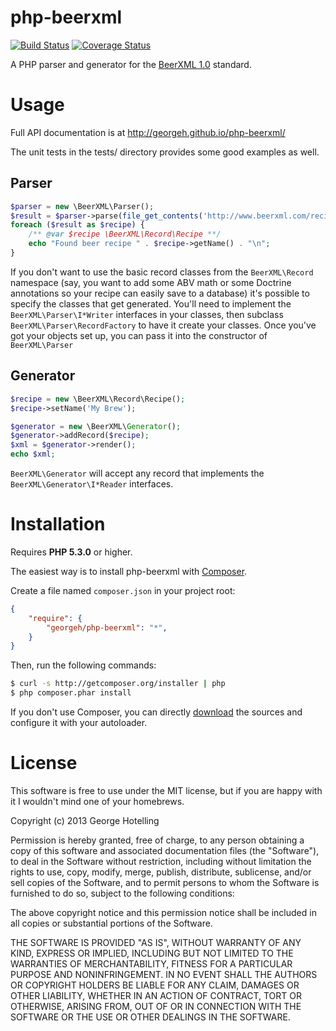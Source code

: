 php-beerxml
===========

[![Build Status](https://travis-ci.org/georgeh/php-beerxml.png?branch=master)](https://travis-ci.org/georgeh/php-beerxml)
[![Coverage Status](https://coveralls.io/repos/georgeh/php-beerxml/badge.png?branch=master)](https://coveralls.io/r/georgeh/php-beerxml)

A PHP parser and generator for the [BeerXML 1.0](http://www.beerxml.com/) standard.

Usage
=====

Full API documentation is at http://georgeh.github.io/php-beerxml/

The unit tests in the tests/ directory provides some good examples as well.

Parser
------

```php
$parser = new \BeerXML\Parser();
$result = $parser->parse(file_get_contents('http://www.beerxml.com/recipes.xml'));
foreach ($result as $recipe) {
    /** @var $recipe \BeerXML\Record\Recipe **/
    echo "Found beer recipe " . $recipe->getName() . "\n";
}
```

If you don't want to use the basic record classes from the `BeerXML\Record` namespace (say, you want to add some ABV
math or some Doctrine annotations so your recipe can easily save to a database) it's possible to specify the classes
that get generated. You'll need to implement the `BeerXML\Parser\I*Writer` interfaces in your classes, then subclass
`BeerXML\Parser\RecordFactory` to have it create your classes. Once you've got your objects set up, you can pass it into
the constructor of `BeerXML\Parser`


Generator
---------

```php
$recipe = new \BeerXML\Record\Recipe();
$recipe->setName('My Brew');

$generator = new \BeerXML\Generator();
$generator->addRecord($recipe);
$xml = $generator->render();
echo $xml;
```

`BeerXML\Generator` will accept any record that implements the `BeerXML\Generator\I*Reader` interfaces.

Installation
============

Requires **PHP 5.3.0** or higher.

The easiest way is to install php-beerxml with [Composer](http://getcomposer.org/doc/00-intro.md).

Create a file named `composer.json` in your project root:

```json
{
    "require": {
        "georgeh/php-beerxml": "*",
    }
}
```

Then, run the following commands:

```bash
$ curl -s http://getcomposer.org/installer | php
$ php composer.phar install
```

If you don't use Composer, you can directly [download](https://github.com/georgeh/php-beerxml) the sources and configure
it with your autoloader.

License
=======

This software is free to use under the MIT license, but if you are happy with it I wouldn't mind one of your homebrews.

Copyright (c) 2013 George Hotelling

Permission is hereby granted, free of charge, to any person obtaining a copy
of this software and associated documentation files (the "Software"), to deal
in the Software without restriction, including without limitation the rights
to use, copy, modify, merge, publish, distribute, sublicense, and/or sell
copies of the Software, and to permit persons to whom the Software is
furnished to do so, subject to the following conditions:

The above copyright notice and this permission notice shall be included in
all copies or substantial portions of the Software.

THE SOFTWARE IS PROVIDED "AS IS", WITHOUT WARRANTY OF ANY KIND, EXPRESS OR
IMPLIED, INCLUDING BUT NOT LIMITED TO THE WARRANTIES OF MERCHANTABILITY,
FITNESS FOR A PARTICULAR PURPOSE AND NONINFRINGEMENT. IN NO EVENT SHALL THE
AUTHORS OR COPYRIGHT HOLDERS BE LIABLE FOR ANY CLAIM, DAMAGES OR OTHER
LIABILITY, WHETHER IN AN ACTION OF CONTRACT, TORT OR OTHERWISE, ARISING FROM,
OUT OF OR IN CONNECTION WITH THE SOFTWARE OR THE USE OR OTHER DEALINGS IN
THE SOFTWARE.